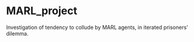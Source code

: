 # MARL_project
Investigation of tendency to collude by MARL agents, in iterated prisoners' dilemma.
